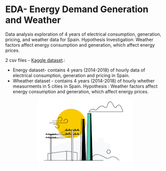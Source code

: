# EDA- Energy Demand Generation and Weather 
Data analysis exploration of 4 years of electrical consumption, generation, pricing, and weather data for Spain.  Hypothesis Investigation: Weather factors affect energy consumption and generation, which affect energy prices. 

2 csv files - [Kaggle dataset](https://www.kaggle.com/datasets/nicholasjhana/energy-consumption-generation-prices-and-weather?select=weather_features.csv).:
- Energy dataset-  contains 4 years (2014-2018) of hourly data of electrical consumption, generation and pricing in Spain.
- Wheather dataset - contains 4 years (2014-2018) of hourly whether measurments in 5 cities in Spain.
Hypothesis : Weather factors affect energy consumption and generation, which affect energy prices.

<p align="center">
  <img src="image2.png" width="300"/>
</p>
